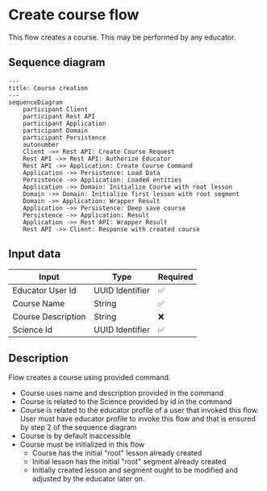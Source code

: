 # Create course flow

This flow creates a course. This may be performed by any educator.

## Sequence diagram

```mermaid
---
title: Course creation
---
sequenceDiagram
    participant Client
    participant Rest API
    participant Application
    participant Domain
    participant Persistence
    autonumber
    Client ->> Rest API: Create Course Request
    Rest API ->> Rest API: Authorize Educator
    Rest API ->> Application: Create Course Command
    Application ->> Persistence: Load Data
    Persistence ->> Application: Loaded entities
    Application ->> Domain: Initialize Course with root lesson
    Domain ->> Domain: Initialize first lesson with root segment
    Domain ->> Application: Wrapper Result
    Application ->> Persistence: Deep save course
    Persistence ->> Application: Result
    Application ->> Rest API: Wrapper Result
    Rest API ->> Client: Response with created course
```

## Input data

| Input              | Type            | Required |
|--------------------|-----------------|----------|
| Educator User Id   | UUID Identifier | ✅        |
| Course Name        | String          | ✅        |
| Course Description | String          | ❌        |
| Science Id         | UUID Identifier | ✅        |

## Description

Flow creates a course using provided command.

- Course uses name and description provided in the command
- Course is related to the Science provided by id in the command
- Course is related to the educator profile of a user that invoked this flow. User must have educator profile to invoke
  this flow and that is ensured by step 2 of the sequence diagram
- Course is by default inaccessible
- Course must be initialized in this flow
    - Course has the initial "root" lesson already created
    - Initial lesson has the initial "root" segment already created
    - Initially created lesson and segment ought to be modified and adjusted by the educator later on. 
